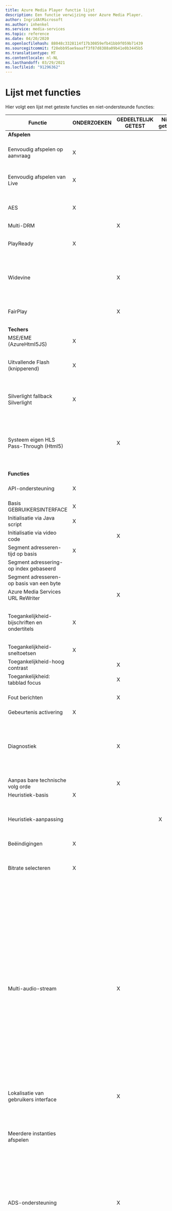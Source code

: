 ```yaml
---
title: Azure Media Player functie lijst
description: Een functie verwijzing voor Azure Media Player.
author: IngridAtMicrosoft
ms.author: inhenkel
ms.service: media-services
ms.topic: reference
ms.date: 04/20/2020
ms.openlocfilehash: 88048c3328114f17b30859efb41bb9f059b71439
ms.sourcegitcommit: f28ebb95ae9aaaff3f87d8388a09b41e0b3445b5
ms.translationtype: MT
ms.contentlocale: nl-NL
ms.lasthandoff: 03/29/2021
ms.locfileid: "91296362"
---
```

# <a name="feature-list"></a>Lijst met functies #
Hier volgt een lijst met geteste functies en niet-ondersteunde functies:

| Functie | ONDERZOEKEN | GEDEELTELIJK GETEST | Niet getest | NIET-ondersteunde | OPMERKINGEN |
| ------- | ------ | ---------------- | -------- | ----------- | ----- |
| **Afspelen**                                |        |                  |          |             |                                                                                                                      |
| Eenvoudig afspelen op aanvraag                | X      |                  |          |             | Ondersteunt alleen stromen van Azure Media Services                                                                      |
| Eenvoudig afspelen van Live                     | X      |                  |          |             | Ondersteunt alleen stromen van Azure Media Services                                                                      |
| AES                                     | X      |                  |          |             | Ondersteunt Azure Media Services key delivery service                                                                   |
| Multi-DRM                               |        | X                |          |             |                                                                                                                      |
| PlayReady                               | X      |                  |          |             | Ondersteunt Azure Media Services key delivery service                                                                   |
| Widevine                                |        | X                |          |             | Ondersteunt Widevine PSSH-vakken die worden beschreven in het manifest                                                                    |
| FairPlay                                |        | X                |          |             | Ondersteunt Azure Media Services key delivery service                                                                   |
| **Techers**                                   |        |                  |          |             |                                                                                                                      |
| MSE/EME (AzureHtml5JS)                  | X      |                  |          |             |                                                                                                                      |
| Uitvallende Flash (knipperend)                | X      |                  |          |             | Niet alle functies zijn beschikbaar op deze technische mede werker.                                                                         |
| Silverlight fallback Silverlight      | X      |                  |          |             | Niet alle functies zijn beschikbaar op deze technische mede werker.                                                                         |
| Systeem eigen HLS Pass-Through (Html5)         |        | X                |          |             | Niet alle functies zijn beschikbaar voor deze technische technologie vanwege platform beperkingen.                                            |
| **Functies**                                |        |                  |          |             |                                                                                                                      |
| API-ondersteuning                             | X      |                  |          |             | Zie de lijst met bekende problemen                                                                                                |
| Basis GEBRUIKERSINTERFACE                                | X      |                  |          |                                                                                                                                    |
| Initialisatie via Java script       | X      |                  |          |             |                                                                                                                      |
| Initialisatie via video code        |        | X                |          |             |                                                                                                                      |
| Segment adresseren-tijd op basis         | X      |                  |          |             |                                                                                                                      |
| Segment adressering-op index gebaseerd        |        |                  |          | X           |                                                                                                                      |
| Segment adresseren-op basis van een byte         |        |                  |          | X           |                                                                                                                      |
| Azure Media Services URL ReWriter       |        | X                |          |             |                                                                                                                      |
| Toegankelijkheid-bijschriften en ondertitels  | X      |                 |          |             |  WebVTT (op aanvraag), CEA 708 (op aanvraag en live) en IMSC1 (op aanvraag en live)                                                       |
| Toegankelijkheid-sneltoetsen                 | X      |                  |          |             |                                                                                                                      |
| Toegankelijkheid-hoog contrast           |        | X                |          |             |                                                                                                                      |
| Toegankelijkheid: tabblad focus               |        | X                |          |             |                                                                                                                      |
| Fout berichten                         |        | X                |          |             | Fout berichten zijn inconsistent voor techs                                                                         |
| Gebeurtenis activering                        | X      |                  |          |             |                                                                                                                      |
| Diagnostiek                             |        | X                |          |             | Diagnostische gegevens zijn alleen beschikbaar voor de AzureHtml5JS tech en zijn deels beschikbaar op Silverlight. |
| Aanpas bare technische volg orde                 |        | X                |          |             |                                                                                                                      |
| Heuristiek-basis                      | X      |                  |          |             |                                                                                                                      |
| Heuristiek-aanpassing              |        |                  | X        |             | Aanpassing is alleen beschikbaar in de AzureHtml5JS-techniek.                                                          |
| Beëindigingen                         | X      |                  |          |             |                                                                                                                      |
| Bitrate selecteren                          | X      |                  |          |             | Deze API is alleen beschikbaar in de AzureHtml5JS-en flits techniek.                                                    |
| Multi-audio-stream                      |        | X                |          |             | De programmatische audio-switch wordt ondersteund op AzureHtml5JS en in de vorm van technologische hulp, en is beschikbaar via de gebruikers interface selectie op AzureHtml5JS, in de vorm van een beflitsing en systeem eigen Html5 (in Safari).  Voor de meeste platforms zijn dezelfde gegevens van de codec vereist voor het wisselen van audio stromen (dezelfde codec, kanaal, sampling frequentie, enzovoort). |
| Lokalisatie van gebruikers interface                         |        | X                |          |             |                                                                                                                      |
| Meerdere instanties afspelen                 |        |                  |          | X           | Dit scenario kan voor sommige technici worden gebruikt, maar wordt momenteel niet ondersteund en is niet getest. U kunt dit ook doen met behulp van iframes |
| ADS-ondersteuning                             |        | X                |          |             | AMP biedt ondersteuning voor het invoegen van vooraf-mid-en post-roll lineaire advertenties van voor VOD in de AzureHtml5JS Tech |
| Analyse                               |        | X                |          |             | AMP biedt de mogelijkheid om te Luis teren naar analyses en diagnostische gebeurtenissen om te verzenden naar een analyse back-end van uw keuze.  Alle gebeurtenissen en eigenschappen zijn niet beschikbaar in technici vanwege beperkingen van het platform.                                                                            |
| Aangepaste skins                            |        |                  | X        |             | Dit scenario kan worden bereikt door de instelling van de besturings elementen in te stellen op ONWAAR in AMP en uw eigen HTML en CSS te gebruiken.           |
| Zoek balk reinigen                      |        |                  |          | X           |                                                                                                                      |
| Trick-Play                              |        |                  |          | X           |                                                                                                                      |
| Alleen audio                              | X      |                  |          |           | Ondersteund in AzureHtml5JS. Progressief MP3-afspelen kan samen werken met de HTML5-tech als dit door het platform wordt ondersteund.                                                                                                        |
| Alleen video                              | X      |                  |          |           | Ondersteund in AzureHtml5JS.                                                                                                        |
| Presentaties met meerdere Peri Oden               |        |                  |          | X                                                                                                                                  |
| Meerdere camera hoeken                  |        |                  |          | X           |                                                                                                                      |
| Afspeelsnelheid                          |        | X                |          |             | De afspeel snelheid wordt in de meeste scenario's ondersteund, met uitzonde ring van de mobiele situatie als gevolg van een gedeeltelijke bug in Chrome                 |

## <a name="next-steps"></a>Volgende stappen ##
- [Quickstart voor Azure Media Player](azure-media-player-quickstart.md)